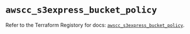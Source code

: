 # `awscc_s3express_bucket_policy`

Refer to the Terraform Registory for docs: [`awscc_s3express_bucket_policy`](https://registry.terraform.io/providers/hashicorp/awscc/0.70.0/docs/resources/s3express_bucket_policy).
